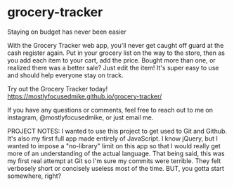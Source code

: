 # grocery-tracker
Staying on budget has never been easier

  With the Grocery Tracker web app, you'll never get caught off guard at the cash register again. Put in your grocery list on the way to the store, then as you add each item to your cart, add the price. Bought more than one, or realized there was a better sale? Just edit the item! It's super easy to use and should help everyone stay on track.

Try out the Grocery Tracker today! https://mostlyfocusedmike.github.io/grocery-tracker/

If you have any questions or comments, feel free to reach out to me on instagram, @mostlyfocusedmike, or just email me.

PROJECT NOTES:
I wanted to use this project to get used to Git and Github. It's also my first full app made entirely of JavaScript. I know jQuery, but I wanted to impose a "no-library" limit on this app so that I would really get more of an understanding of the actual language. That being said, this was my first real attempt at Git so I'm sure my commits were terrible. They felt verbosely short or concisely useless most of the time. BUT, you gotta start somewhere, right?
